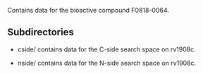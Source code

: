 Contains data for the bioactive compound F0818-0064.

## Subdirectories

- cside/ contains data for the C-side search space on rv1908c.

- nside/ contains data for the N-side search space on rv1908c.

